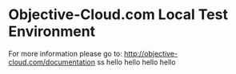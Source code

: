 # Objective-Cloud.com Local Test Environment

For more information please go to: http://objective-cloud.com/documentation
ss
hello
hello
hello
hello
